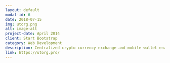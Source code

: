 ```yaml
---
layout: default
modal-id: 6
date: 2018-07-15
img: utorg.png
alt: image-alt
project-date: April 2014
client: Start Bootstrap
category: Web Development
description: Centralized crypto currency exchange and mobile wallet enabling smooth conversion and transfer transactions.
link: https://utorg.pro/
---
```

